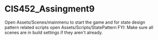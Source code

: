 # CIS452_Assingment9
Open Assets/Scenes/mainmenu to start the game and for state design pattern related scripts open Assets/Scripts/StatePattern
FYI: Make sure all scenes are in build settings if they aren't already. 
